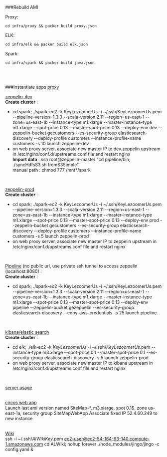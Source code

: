 ###Rebuild AMI

   Proxy:
   ```
   cd infra/proxy && packer build proxy.json   
   ```

   ELK:
   ```
   cd infra/elk && packer build elk.json   
   ```

   Spark:
   ```
   cd infra/spark && packer build java.json   
   ```
</br>
</br>

###Instantiate apps
  [proxy](https://*.gadatalab.com)  </br>
  
[zeppelin-dev](https://devzeppelin.gadatalab.com)  
**Create cluster** :  
  - cd spark; ./spark-ec2 -k KeyLezoomerUs -i ~/.ssh/KeyLezoomerUs.pem --pipeline-version=1.3.3 --scala-version 2.11 --region=us-east-1 --zone=us-east-1b --instance-type m1.xlarge --master-instance-type m1.xlarge --spot-price 0.13 --master-spot-price 0.13 --deploy-env dev --zeppelin-bucket gecustomers --es-security-group elasticsearch-discovery --deploy-profile customers --instance-profile-name customers -s 10 launch zeppelin-dev  
  - on web proxy server, associate new master IP to dev.zeppelin upstream in /etc/nginx/conf.d/upstreams.conf file and restart nginx  
  **Import data** : ssh root@zeppelin-master "cd pipeline/bin; ./syncHdfsS3.sh fromS3Simple"  
  manual path : chmod 777 /mnt*/spark 
</br>
    
[zeppelin-prod](https://zeppelin.gadatalab.com)  
**Create cluster** :  
  - cd spark; ./spark-ec2 -k KeyLezoomerUs -i ~/.ssh/KeyLezoomerUs.pem --pipeline-version=1.3.3 --scala-version 2.11 --region=us-east-1 --zone=us-east-1b --instance-type m1.xlarge --master-instance-type m1.xlarge --spot-price 0.13 --master-spot-price 0.13 --deploy-env prod --zeppelin-bucket gecustomers --es-security-group elasticsearch-discovery --deploy-profile customers --instance-profile-name customers -s 5 launch zeppelin-prod    
  - on web proxy server, associate new master IP to zeppelin upstream in /etc/nginx/conf.d/upstreams.conf file and restart nginx  
</br>
    
[Pipeline]() (no public url, use private ssh tunnel to access zeppelin (localhost:8080) :    
**Create cluster** :  
  - cd spark; ./spark-ec2 -k KeyLezoomerUs -i ~/.ssh/KeyLezoomerUs.pem --pipeline-version=1.3.3 --scala-version 2.11 --region=us-east-1 --zone=us-east-1b --instance-type m1.xlarge --master-instance-type m1.xlarge --spot-price 0.13 --master-spot-price 0.13 --deploy-env pipeline --zeppelin-bucket gezeppelin --es-security-group elasticsearch-discovery --copy-aws-credentials -s 25 launch pipeline  
</br>
    
[kibana/elastic search](https://kibana.gadatalab.com)  
**Create cluster** :  
  - cd elk; ./elk-ec2 -k *KeyLezoomerUs* -i ~/.ssh/*KeyLezoomerUs*.pem --instance-type m3.xlarge --spot-price 0.1 --master-spot-price 0.1 --es-security-group elasticsearch-discovery -s 5 launch zeppelin-prod  
  - on web proxy server, associate new master IP to kibana upstream in /etc/nginx/conf.d/upstreams.conf file and restart nginx  
</br>
    
  [server usage](https://serverusage.gadatalab.com)  
</br>

  [circos web app](https://circos.gadatalab.com)  
    Launch last ami version named SiteMap-*, m3.xlarge, spot 0.1$, zone us-east-1a, security group SiteMapWebApp
       Associate fixed IP 52.4.60.249 to new instance  
</br>
    
  [Wiki](https://wiki.gadatalab.com)  
    ssh -i ~/.ssh/*AlWikiKey*.pem ec2-user@ec2-54-164-93-140.compute-1.amazonaws.com
    cd ALWiki; nohup forever ./node_modules/jingo/jingo -c config.yaml &